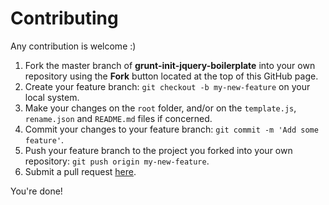 # Contributing

Any contribution is welcome :)

1. Fork the master branch of **grunt-init-jquery-boilerplate** into your own repository using the **Fork** button located at the top of this GitHub page.
2. Create your feature branch: `git checkout -b my-new-feature` on your local system.
3. Make your changes on the `root` folder, and/or on the `template.js`, `rename.json` and `README.md` files if concerned.
4. Commit your changes to your feature branch: `git commit -m 'Add some feature'`.
5. Push your feature branch to the project you forked into your own repository: `git push origin my-new-feature`.
6. Submit a pull request [here](https://github.com/webcoder31/grunt-init-jquery-boilerplate/pulls).

You're done!
